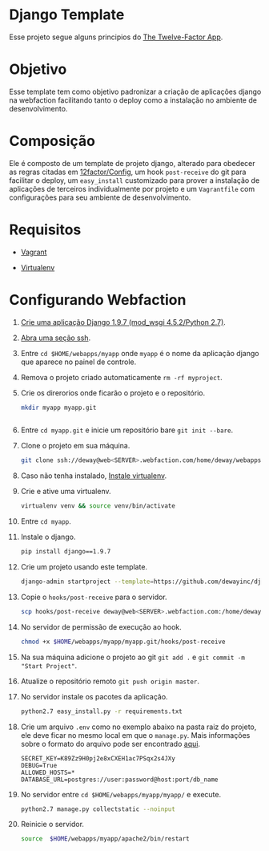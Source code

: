 # Django Template

Esse projeto segue alguns principios do [The Twelve-Factor App](http://12factor.net/pt_br/). 

# Objetivo

Esse template tem como objetivo padronizar a criação de aplicações django na webfaction facilitando tanto o deploy como a instalação no ambiente de desenvolvimento. 

# Composição

Ele é composto de um template de projeto django, alterado para obedecer as regras citadas em [12factor/Config](http://12factor.net/pt_br/config), um hook `post-receive` do git para facilitar o deploy,
um `easy_install` customizado para prover a instalação de aplicações de terceiros individualmente por projeto e um `Vagrantfile` com configurações para seu ambiente de desenvolvimento. 

# Requisitos

- [Vagrant](https://www.vagrantup.com/)

- [Virtualenv](https://virtualenv.pypa.io/en/stable/)

# Configurando  Webfaction

1. [Crie uma aplicação Django 1.9.7 (mod_wsgi 4.5.2/Python 2.7)](https://docs.webfaction.com/software/django/getting-started.html).

2. [Abra uma seção ssh](https://docs.webfaction.com/user-guide/access.html#ssh).

3. Entre `cd $HOME/webapps/myapp` onde `myapp` é o nome da aplicação django que aparece no painel de controle.

4. Remova o projeto criado automaticamente `rm -rf myproject`.

5. Crie os direrorios onde ficarão o projeto e o repositório.

    ```bash
    mkdir myapp myapp.git 
       
    ```    
6. Entre `cd myapp.git` e inicie um repositório bare `git init --bare`.

7. Clone o projeto em sua máquina.

    ```bash
    git clone ssh://deway@web<SERVER>.webfaction.com/home/deway/webapps/myapp/myapp.git
    
    ```    
8. Caso não tenha instalado, [Instale virtualenv](https://virtualenv.pypa.io/en/stable/installation/).

9. Crie e ative uma virtualenv.

    ```bash
    virtualenv venv && source venv/bin/activate
    
    ```
10. Entre `cd myapp`.

11. Instale o django.

    ```bash
    pip install django==1.9.7
    
    ```
12. Crie um projeto usando este template.
    
    ```bash
    django-admin startproject --template=https://github.com/dewayinc/django1.9-template/archive/master.zip --name=Vagrantfile,post-receive myapp .
    
    ```
13. Copie o `hooks/post-receive` para o servidor.
    
    ```bash
    scp hooks/post-receive deway@web<SERVER>.webfaction.com:/home/deway/webapps/myapp/myapp.git/hooks
    
    ```
14. No servidor de permissão de execução ao hook.
    
    ```bash
    chmod +x $HOME/webapps/myapp/myapp.git/hooks/post-receive
    
    ```
15. Na sua máquina adicione o projeto ao git `git add .` e `git commit -m "Start Project"`.

16. Atualize o repositório remoto `git push origin master`.

17. No servidor instale os pacotes da aplicação.

    ```bash
    python2.7 easy_install.py -r requirements.txt
    
    ```
18. Crie um arquivo `.env` como no exemplo abaixo na pasta raiz do projeto, ele deve ficar no mesmo local em que o `manage.py`. Mais informações sobre o formato do arquivo pode ser encontrado [aqui](http://django-environ.readthedocs.io/en/latest/).
    
        SECRET_KEY=K89Zz9H0pj2e8xCXEH1ac7PSqx2s4JXy
        DEBUG=True
        ALLOWED_HOSTS=*
        DATABASE_URL=postgres://user:password@host:port/db_name


19. No servidor entre `cd $HOME/webapps/myapp/myapp/` e execute.

    ```bash
    python2.7 manage.py collectstatic --noinput
    
    ```
19. Reinicie o servidor.

    ```bash
    source  $HOME/webapps/myapp/apache2/bin/restart
    
    ```


